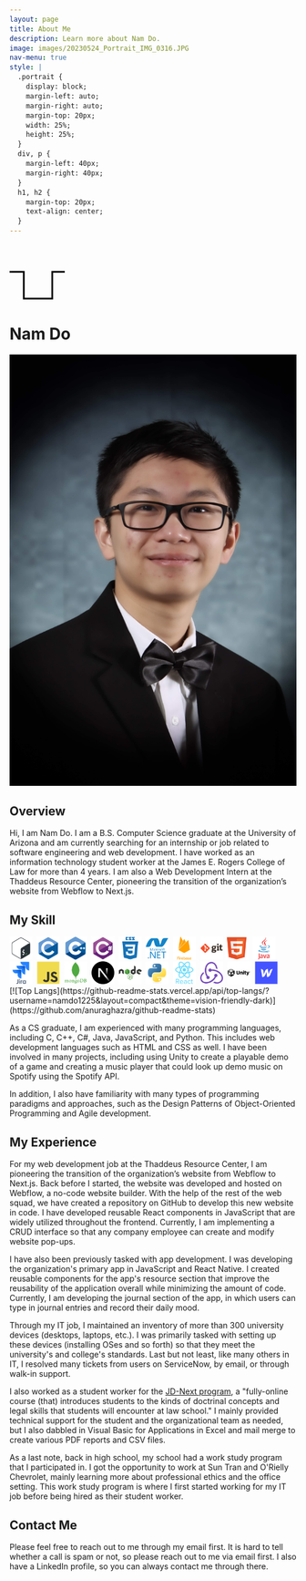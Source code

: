 ```yaml
---
layout: page
title: About Me
description: Learn more about Nam Do.
image: images/20230524_Portrait_IMG_0316.JPG
nav-menu: true
style: |
  .portrait {
    display: block;
    margin-left: auto;
    margin-right: auto;
    margin-top: 20px;
    width: 25%;
    height: 25%;
  }
  div, p {
    margin-left: 40px;
    margin-right: 40px;
  }
  h1, h2 {
    margin-top: 20px;
    text-align: center;
  }
---
```


<style type="text/css">
{{ page.style }}
</style>

<?xml version="1.0" encoding="UTF-8"?>
<svg xmlns="http://www.w3.org/2000/svg" height="100" width="100">
  <path d="M0 50 L25 50 L25 97 L75 97 L75 50 L97 50" stroke="black" stroke-width="3" fill="none"/>
</svg>

# Nam Do

<img class="portrait" src="https://raw.githubusercontent.com/namdo1225/namdo1225.github.io/master/images/20230524_Portrait_IMG_0316.JPG" alt="Nam Do's Portrait" />

## Overview

Hi, I am Nam Do. I am a B.S. Computer Science graduate at the University of Arizona and am currently searching for an internship or job related to software engineering and web development. I have worked as an information technology student worker at the James E. Rogers College of Law for more than 4 years. I am also a Web Development Intern at the Thaddeus Resource Center, pioneering the transition of the organization’s website from Webflow to Next.js.

## My Skill
<div>
  <img src="https://github.com/devicons/devicon/blob/master/icons/bash/bash-original.svg"  title="Bash" alt="Bash" width="40" height="40"/>&nbsp;
  <img src="https://github.com/devicons/devicon/blob/master/icons/c/c-original.svg"  title="C" alt="C" width="40" height="40"/>&nbsp;
  <img src="https://github.com/devicons/devicon/blob/master/icons/cplusplus/cplusplus-original.svg"  title="C++" alt="C++" width="40" height="40"/>&nbsp;
  <img src="https://github.com/devicons/devicon/blob/master/icons/csharp/csharp-original.svg"  title="C#" alt="C#" width="40" height="40"/>&nbsp;
  <img src="https://github.com/devicons/devicon/blob/master/icons/css3/css3-plain-wordmark.svg"  title="CSS3" alt="CSS" width="40" height="40"/>&nbsp;
  <img src="https://github.com/devicons/devicon/blob/master/icons/dot-net/dot-net-plain-wordmark.svg"  title="Dot Net" alt="Dot Net" width="40" height="40"/>&nbsp;
  <img src="https://github.com/devicons/devicon/blob/master/icons/firebase/firebase-plain-wordmark.svg" title="Firebase" alt="Firebase" width="40" height="40"/>&nbsp;
  <img src="https://github.com/devicons/devicon/blob/master/icons/git/git-original-wordmark.svg" title="Git" **alt="Git" width="40" height="40"/>
  <img src="https://github.com/devicons/devicon/blob/master/icons/html5/html5-original.svg" title="HTML5" alt="HTML" width="40" height="40"/>&nbsp;
  <img src="https://github.com/devicons/devicon/blob/master/icons/java/java-original-wordmark.svg" title="Java" alt="Java" width="40" height="40"/>&nbsp;
  <img src="https://github.com/devicons/devicon/blob/master/icons/jira/jira-original-wordmark.svg" title="Jira" alt="Jira" width="40" height="40"/>&nbsp;
  <img src="https://github.com/devicons/devicon/blob/master/icons/javascript/javascript-original.svg" title="JavaScript" alt="JavaScript" width="40" height="40"/>&nbsp;
  <img src="https://github.com/devicons/devicon/blob/master/icons/mongodb/mongodb-plain-wordmark.svg" title="MongoDB" alt="MongoDB" width="40" height="40"/>&nbsp;
  <img src="https://github.com/devicons/devicon/blob/master/icons/nextjs/nextjs-original.svg" title="NextJS" alt="NextJS" width="40" height="40"/>&nbsp;
  <img src="https://github.com/devicons/devicon/blob/master/icons/nodejs/nodejs-original-wordmark.svg" title="NodeJS" alt="NodeJS" width="40" height="40"/>&nbsp;
  <img src="https://github.com/devicons/devicon/blob/master/icons/python/python-original.svg" title="Python" alt="Python" width="40" height="40"/>&nbsp;
  <img src="https://github.com/devicons/devicon/blob/master/icons/react/react-original-wordmark.svg" title="React" alt="React" width="40" height="40"/>&nbsp;
  <img src="https://github.com/devicons/devicon/blob/master/icons/redux/redux-original.svg" title="Redux" alt="Redux" width="40" height="40"/>&nbsp;
  <img src="https://github.com/devicons/devicon/blob/master/icons/unity/unity-original-wordmark.svg" title="Unity" alt="Unity" width="40" height="40"/>&nbsp;
  <img src="https://github.com/devicons/devicon/blob/master/icons/webflow/webflow-original.svg" title="Webflow" alt="Webflow" width="40" height="40"/>&nbsp;
</div>
[![Top Langs](https://github-readme-stats.vercel.app/api/top-langs/?username=namdo1225&layout=compact&theme=vision-friendly-dark)](https://github.com/anuraghazra/github-readme-stats)

As a CS graduate, I am experienced with many programming languages, including C, C++, C#, Java, JavaScript, and Python. This includes web development languages such as HTML and CSS as well. I have been involved in many projects, including using Unity to create a playable demo of a game and creating a music player that could look up demo music on Spotify using the Spotify API.

In addition, I also have familiarity with many types of programming paradigms and approaches, such as the Design Patterns of Object-Oriented Programming and Agile development.

## My Experience

For my web development job at the Thaddeus Resource Center, I am pioneering the transition of the organization’s website from Webflow to Next.js. Back before I started, the website was developed and hosted on Webflow, a no-code website builder. With the help of the rest of the web squad, we have created a repository on GitHub to develop this new website in code. I have developed reusable React components in JavaScript that are widely utilized throughout the frontend. Currently, I am implementing a CRUD interface so that any company employee can create and modify website pop-ups.

I have also been previously tasked with app development. I was developing the organization's primary app in JavaScript and React Native. I created reusable components for the app's resource section that improve the reusability of the application overall while minimizing the amount of code. Currently, I am developing the journal section of the app, in which users can type in journal entries and record their daily mood.

Through my IT job, I maintained an inventory of more than 300 university devices (desktops, laptops, etc.). I was primarily tasked with setting up these devices (installing OSes and so forth) so that they meet the university's and college's standards. Last but not least, like many others in IT, I resolved many tickets from users on ServiceNow, by email, or through walk-in support.

I also worked as a student worker for the [JD-Next program](https://jd-next.org/), a "fully-online course (that) introduces students to the kinds of doctrinal concepts and legal skills that students will encounter at law school." I mainly provided technical support for the student and the organizational team as needed, but I also dabbled in Visual Basic for Applications in Excel and mail merge to create various PDF reports and CSV files.

As a last note, back in high school, my school had a work study program that I participated in. I got the opportunity to work at Sun Tran and O'Rielly Chevrolet, mainly learning more about professional ethics and the office setting. This work study program is where I first started working for my IT job before being hired as their student worker.

## Contact Me

Please feel free to reach out to me through my email first. It is hard to tell whether a call is spam or not, so please reach out to me via email first. I also have a LinkedIn profile, so you can always contact me through there.
